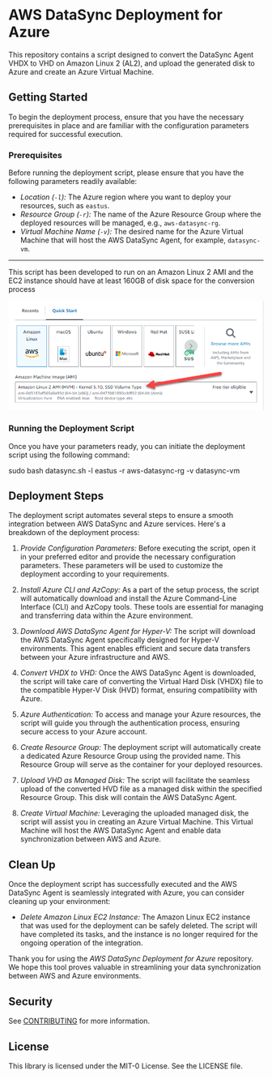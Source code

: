# AWS DataSync Deployment for Azure

This repository contains a script designed to convert the DataSync Agent VHDX to VHD  on Amazon Linux 2 (AL2), and upload the generated disk to Azure and create an Azure Virtual Machine.

## Getting Started

To begin the deployment process, ensure that you have the necessary prerequisites in place and are familiar with the configuration parameters required for successful execution.

### Prerequisites

Before running the deployment script, please ensure that you have the following parameters readily available:

- *Location (`-l`):* The Azure region where you want to deploy your resources, such as `eastus`.
- *Resource Group (`-r`):* The name of the Azure Resource Group where the deployed resources will be managed, e.g., `aws-datasync-rg`.
- *Virtual Machine Name (`-v`):* The desired name for the Azure Virtual Machine that will host the AWS DataSync Agent, for example, `datasync-vm`.

---

This script has been developed to run on an Amazon Linux 2 AMI and the EC2 instance should have at least 160GB of disk space for the conversion process

![Amazon EC2 Launch Instance](./docs/datasync.png)

### Running the Deployment Script

Once you have your parameters ready, you can initiate the deployment script using the following command:

sudo bash datasync.sh -l eastus -r aws-datasync-rg -v datasync-vm


## Deployment Steps

The deployment script automates several steps to ensure a smooth integration between AWS DataSync and Azure services. Here's a breakdown of the deployment process:

1. *Provide Configuration Parameters:*
   Before executing the script, open it in your preferred editor and provide the necessary configuration parameters. These parameters will be used to customize the deployment according to your requirements.

2. *Install Azure CLI and AzCopy:*
   As a part of the setup process, the script will automatically download and install the Azure Command-Line Interface (CLI) and AzCopy tools. These tools are essential for managing and transferring data within the Azure environment.

3. *Download AWS DataSync Agent for Hyper-V:*
   The script will download the AWS DataSync Agent specifically designed for Hyper-V environments. This agent enables efficient and secure data transfers between your Azure infrastructure and AWS.

4. *Convert VHDX to VHD:*
   Once the AWS DataSync Agent is downloaded, the script will take care of converting the Virtual Hard Disk (VHDX) file to the compatible Hyper-V Disk (HVD) format, ensuring compatibility with Azure.

5. *Azure Authentication:*
   To access and manage your Azure resources, the script will guide you through the authentication process, ensuring secure access to your Azure account.

6. *Create Resource Group:*
   The deployment script will automatically create a dedicated Azure Resource Group using the provided name. This Resource Group will serve as the container for your deployed resources.

7. *Upload VHD as Managed Disk:*
   The script will facilitate the seamless upload of the converted HVD file as a managed disk within the specified Resource Group. This disk will contain the AWS DataSync Agent.

8. *Create Virtual Machine:*
   Leveraging the uploaded managed disk, the script will assist you in creating an Azure Virtual Machine. This Virtual Machine will host the AWS DataSync Agent and enable data synchronization between AWS and Azure.

## Clean Up

Once the deployment script has successfully executed and the AWS DataSync Agent is seamlessly integrated with Azure, you can consider cleaning up your environment:

- *Delete Amazon Linux EC2 Instance:*
  The Amazon Linux EC2 instance that was used for the deployment can be safely deleted. The script will have completed its tasks, and the instance is no longer required for the ongoing operation of the integration.


Thank you for using the *AWS DataSync Deployment for Azure* repository. We hope this tool proves valuable in streamlining your data synchronization between AWS and Azure environments.

## Security

See [CONTRIBUTING](CONTRIBUTING.md#security-issue-notifications) for more information.

## License

This library is licensed under the MIT-0 License. See the LICENSE file.

